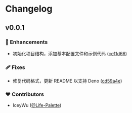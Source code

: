 # Changelog


## v0.0.1


### 🚀 Enhancements

- 初始化项目结构，添加基本配置文件和示例代码 ([ce11d66](https://github.com/IceyWu/life-palette-utils/commit/ce11d66))

### 🩹 Fixes

- 修复代码格式，更新 README 以支持 Deno ([cd59a4e](https://github.com/IceyWu/life-palette-utils/commit/cd59a4e))

### ❤️ Contributors

- IceyWu ([@Life-Palette](http://github.com/Life-Palette))


